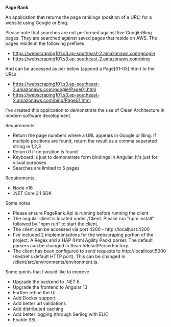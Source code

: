 

**Page Rank**

An application that returns the page rankings (position of a URL) for a website using Google or Bing. 

Please note that searches are not performed against live Google/Bing pages. They are searched against saved pages that reside on AWS. The pages reside in the following prefixes

 - https://webscraping101.s3.ap-southeast-2.amazonaws.com/google
 - https://webscraping101.s3.ap-southeast-2.amazonaws.com/bing

And can be accessed as per below (append a Page[01-05].html) to the URLs

 - https://webscraping101.s3.ap-southeast-2.amazonaws.com/google/Page01.html
 - https://webscraping101.s3.ap-southeast-2.amazonaws.com/bing/Page01.html

I've created this application to demonstrate the use of Clean Architecture in modern software development.

Requirements:

 - Return the page numbers where a URL appears in Google or Bing. If multiple positions are found, return the result as a comma separated string ie 1,2,3
 - Return 0 if no position is found
 - Keyboard is just to demonstrate form bindings in Angular. It's just for visual purposes
 - Searches are limited to 5 pages


Requirements:
- Node v16
- .NET Core 3.1 SDK

Some notes
- Please ensure PageRank.Api is running before running the client
- The angular client is located under /Client. Please run "npm install" followed by "npm run" to start the client. 
- The client can be accessed via port 4200 - http://localhost:4200
- I've included 2 implementations for the webscraping portion of the project. A Regex and a HAP (Html Agility Pack) parser. The default parsers can be changed in SearchResultParserFactory.
- The client has been configured to send requests to http://localhost:5000 (Kestrel's default HTTP port). This can be changed in /client/src/environments/environment.ts.

Some points that I would like to improve
- Upgrade the backend to .NET 6
- Upgrade the frontend to Angular 13
- Further refine the UI
- Add Docker support
- Add better url validations
- Add distributed caching
- Add better logging (through Serilog with ELK)
- Enable SSL